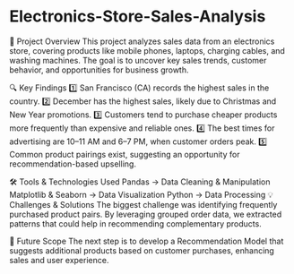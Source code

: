 # Electronics-Store-Sales-Analysis
🛒 Project Overview
This project analyzes sales data from an electronics store, covering products like mobile phones, laptops, charging cables, and washing machines. The goal is to uncover key sales trends, customer behavior, and opportunities for business growth.

🔍 Key Findings
1️⃣ San Francisco (CA) records the highest sales in the country.
2️⃣ December has the highest sales, likely due to Christmas and New Year promotions.
3️⃣ Customers tend to purchase cheaper products more frequently than expensive and reliable ones.
4️⃣ The best times for advertising are 10–11 AM and 6–7 PM, when customer orders peak.
5️⃣ Common product pairings exist, suggesting an opportunity for recommendation-based upselling.

🛠 Tools & Technologies Used
Pandas → Data Cleaning & Manipulation
Matplotlib & Seaborn → Data Visualization
Python → Data Processing
💡 Challenges & Solutions
The biggest challenge was identifying frequently purchased product pairs. By leveraging grouped order data, we extracted patterns that could help in recommending complementary products.

🚀 Future Scope
The next step is to develop a Recommendation Model that suggests additional products based on customer purchases, enhancing sales and user experience.
